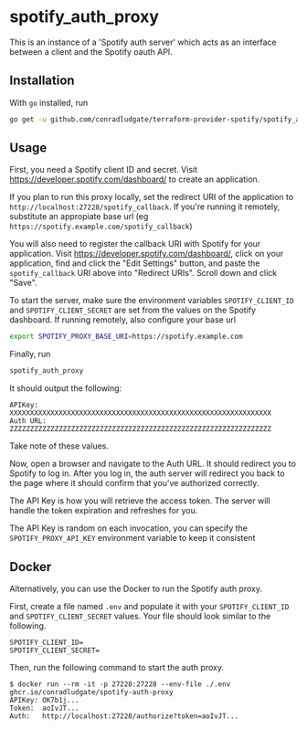# spotify_auth_proxy

This is an instance of a 'Spotify auth server' which acts as an interface between a client and the Spotify oauth API.

## Installation

With `go` installed, run

```sh
go get -u github.com/conradludgate/terraform-provider-spotify/spotify_auth_proxy
```

## Usage

First, you need a Spotify client ID and secret. Visit https://developer.spotify.com/dashboard/ to create an application.

If you plan to run this proxy locally, set the redirect URI of the application to `http://localhost:27228/spotify_callback`.
If you're running it remotely, substitute an appropiate base url (eg `https://spotify.example.com/spotify_callback`)

You will also need to register the callback URI with Spotify for your application. Visit https://developer.spotify.com/dashboard/, click on your application, find and click the "Edit Settings" button, and paste the `spotify_callback` URI above into "Redirect URIs". Scroll down and click "Save".

To start the server, make sure the environment variables `SPOTIFY_CLIENT_ID` and `SPOTIFY_CLIENT_SECRET` are set from the values on the Spotify dashboard.
If running remotely, also configure your base url

```sh
export SPOTIFY_PROXY_BASE_URI=https://spotify.example.com
```

Finally, run

```sh
spotify_auth_proxy
```

It should output the following:

```
APIKey:   XXXXXXXXXXXXXXXXXXXXXXXXXXXXXXXXXXXXXXXXXXXXXXXXXXXXXXXXXXXXXXXX
Auth URL: ZZZZZZZZZZZZZZZZZZZZZZZZZZZZZZZZZZZZZZZZZZZZZZZZZZZZZZZZZZZZZZZZ
```

Take note of these values.

Now, open a browser and navigate to the Auth URL. It should redirect you to Spotify to log in. After you log in, the auth server will redirect you back to the page where it should confirm that you've authorized correctly.

The API Key is how you will retrieve the access token. The server will handle the token expiration and refreshes for you.

The API Key is random on each invocation, you can specify the `SPOTIFY_PROXY_API_KEY` environment variable to keep it consistent

## Docker

Alternatively, you can use the Docker to run the Spotify auth proxy.

First, create a file named `.env` and populate it with your `SPOTIFY_CLIENT_ID` and `SPOTIFY_CLIENT_SECRET` values. Your file should look similar to the following.

```
SPOTIFY_CLIENT_ID=
SPOTIFY_CLIENT_SECRET=
```

Then, run the following command to start the auth proxy.

```
$ docker run --rm -it -p 27228:27228 --env-file ./.env ghcr.io/conradludgate/spotify-auth-proxy
APIKey: OK7b1j...
Token:  aoIvJT...
Auth:   http://localhost:27228/authorize?token=aoIvJT...
```
